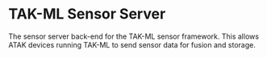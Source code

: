 # TAK-ML Sensor Server

The sensor server back-end for the TAK-ML sensor framework. This allows ATAK devices running TAK-ML to send sensor data for fusion and storage.
